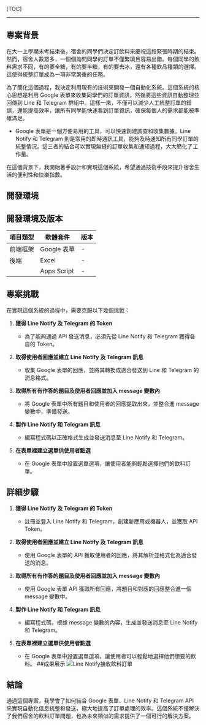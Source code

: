 [TOC]

---
## 專案背景

在大一上學期末考結束後，宿舍的同學們決定訂飲料來慶祝這段緊張時期的結束。然而，宿舍人數眾多，一個個詢問同學的訂單不僅繁瑣且容易出錯。每個同學的飲料需求不同，有的要全糖，有的要半糖，有的要去冰，還有各種飲品種類的選擇。這使得統整訂單成為一項非常繁重的任務。

為了簡化這個過程，我決定利用現有的技術來開發一個自動化系統。這個系統的核心思想是利用 Google 表單來收集同學們的訂單資訊，然後將這些資訊自動整理並回傳到 Line 和 Telegram 群組中。這樣一來，不僅可以減少人工統整訂單的錯誤，還能提高效率，讓所有同學能快速看到訂單資訊，確保每個人的需求都能被準確滿足。


* Google 表單是一個方便易用的工具，可以快速創建調查和收集數據。Line Notify 和 Telegram 則是常用的即時通訊工具，能夠及時通知所有同學訂單的統整情況。這三者的結合可以實現無縫的訂單收集和通知過程，大大簡化了工作量。

在這個背景下，我開始著手設計和實現這個系統，希望通過技術手段來提升宿舍生活的便利性和快樂指數。

## 開發環境

## 開發環境及版本

| 項目類型       | 軟體套件   | 版本      |
| -------------- | ---------- | --------- |
| 前端框架       | Google 表單 | -         |
| 後端           | Excel      | -         |
|                 | Apps Script | -         |

## 專案挑戰

在實現這個系統的過程中，需要克服以下幾個挑戰：

1. **獲得 Line Notify 及 Telegram 的 Token**
   - 為了能夠通過 API 發送消息，必須先從 Line Notify 和 Telegram 獲得各自的 Token。

2. **取得使用者回應並建立 Line Notify 及 Telegram 訊息**
   - 收集 Google 表單的回應，並將其轉換成適合發送到 Line 和 Telegram 的消息格式。

3. **取得所有有作答的題目及使用者回應並加入 message 變數內**
   - 將 Google 表單中所有題目和使用者的回應提取出來，並整合進 message 變數中，準備發送。

4. **製作 Line Notify 和 Telegram 訊息**
   - 編寫程式碼以正確格式生成並發送消息至 Line Notify 和 Telegram。

5. **在表單裡建立選單供使用者點選**
   - 在 Google 表單中設置選單選項，讓使用者能夠輕鬆選擇他們的飲料訂單。

## 詳細步驟

1. **獲得 Line Notify 及 Telegram 的 Token**
   - 註冊並登入 Line Notify 和 Telegram，創建新應用或機器人，並獲取 API Token。

2. **取得使用者回應並建立 Line Notify 及 Telegram 訊息**
   - 使用 Google 表單的 API 獲取使用者的回應，將其解析並格式化為適合發送的消息。

3. **取得所有有作答的題目及使用者回應並加入 message 變數內**
   - 使用 Google 表單 API 獲取所有回應，將題目和對應的回應整合進一個 message 變數中。

4. **製作 Line Notify 和 Telegram 訊息**
   - 編寫程式碼，根據 message 變數的內容，生成並發送消息至 Line Notify 和 Telegram。

5. **在表單裡建立選單供使用者點選**
   - 在 Google 表單中設置選單選項，讓使用者可以輕鬆地選擇他們想要的飲料。
##成果展示
![Line Notify接收飲料訂單](/ChMno2/Side_Project/blob/main/%E9%A3%B2%E6%96%99%E8%A8%82%E5%96%AE%E7%B3%BB%E7%B5%B1/Telegram%20and%20line%E9%A1%AF%E7%A4%BA%E7%95%AB%E9%9D%A2.png)

## 結論

通過這個專案，我學會了如何結合 Google 表單、Line Notify 和 Telegram API 來實現自動化信息統整和發送，極大地提高了訂單處理的效率。這個系統不僅解決了我們宿舍的飲料訂單問題，也為未來類似的需求提供了一個可行的解決方案。
```
